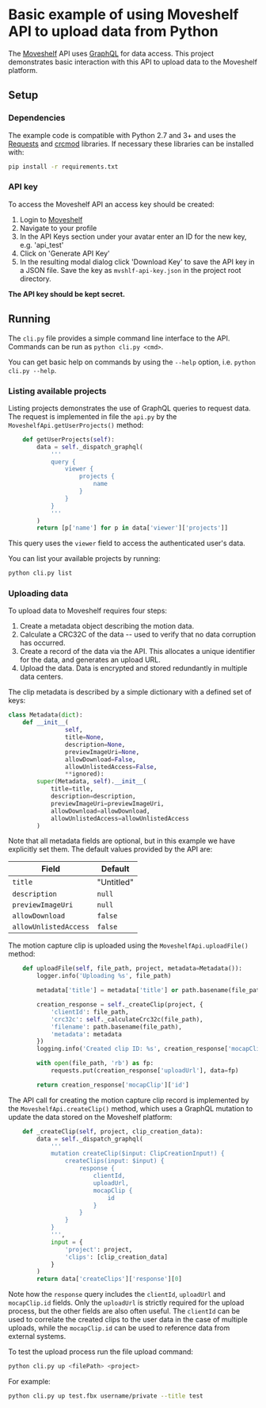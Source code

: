 # Basic example of using Moveshelf API to upload data from Python

The [Moveshelf](https://moveshelf.com) API uses [GraphQL](http://graphql.org)
for data access. This project demonstrates basic interaction with this API to
upload data to the Moveshelf platform.

## Setup

### Dependencies
The example code is compatible with Python 2.7 and 3+ and uses the
[Requests](http://docs.python-requests.org/en/master/) and
[crcmod](http://crcmod.sourceforge.net) libraries. If necessary these libraries
can be installed with:

```sh
pip install -r requirements.txt
```


### API key
To access the Moveshelf API an access key should be created:

1. Login to [Moveshelf](https://moveshelf.com)
2. Navigate to your profile
3. In the API Keys section under your avatar enter an ID for the new key, e.g. 'api_test'
4. Click on 'Generate API Key'
5. In the resulting modal dialog click 'Download Key' to save the API key in a JSON file.
Save the key as `mvshlf-api-key.json` in the project root directory.

**The API key should be kept secret.**

## Running

The `cli.py` file provides a simple command line interface to the API.
Commands can be run as `python cli.py <cmd>`.

You can get basic help on commands by using the `--help` option, i.e. `python cli.py --help`.

### Listing available projects

Listing projects demonstrates the use of GraphQL queries to request data. The
request is implemented in file the `api.py` by the `MoveshelfApi.getUserProjects()`
method:

```py
    def getUserProjects(self):
        data = self._dispatch_graphql(
            '''
            query {
                viewer {
                    projects {
                        name
                    }
                }
            }
            '''
        )
        return [p['name'] for p in data['viewer']['projects']]
```

This query uses the `viewer` field to access the authenticated user's data.

You can list your available projects by running:

```sh
python cli.py list
```

### Uploading data

To upload data to Moveshelf requires four steps:

1. Create a metadata object describing the motion data.
2. Calculate a CRC32C of the data -- used to verify that no data corruption has occurred.
3. Create a record of the data via the API. This allocates a unique identifier for the data, and generates an upload URL.
4. Upload the data. Data is encrypted and stored redundantly in multiple data centers.

The clip metadata is described by a simple dictionary with a defined set of keys:

```py
class Metadata(dict):
    def __init__(
                self,
                title=None,
                description=None,
                previewImageUri=None,
                allowDownload=False,
                allowUnlistedAccess=False,
                **ignored):
        super(Metadata, self).__init__(
            title=title,
            description=description,
            previewImageUri=previewImageUri,
            allowDownload=allowDownload,
            allowUnlistedAccess=allowUnlistedAccess
        )
```

Note that all metadata fields are optional, but in this example we have explicitly
set them. The default values provided by the API are:

| Field                 | Default    |
| -------------------   | ---------- |
| `title`               | "Untitled" |
| `description`         | `null`     |
| `previewImageUri`     | `null`     |
| `allowDownload`       | `false`    |
| `allowUnlistedAccess` | `false`    |


The motion capture clip is uploaded using the `MoveshelfApi.uploadFile()` method:

```py
    def uploadFile(self, file_path, project, metadata=Metadata()):
        logger.info('Uploading %s', file_path)

        metadata['title'] = metadata['title'] or path.basename(file_path)

        creation_response = self._createClip(project, {
            'clientId': file_path,
            'crc32c': self._calculateCrc32c(file_path),
            'filename': path.basename(file_path),
            'metadata': metadata
        })
        logging.info('Created clip ID: %s', creation_response['mocapClip']['id'])

        with open(file_path, 'rb') as fp:
            requests.put(creation_response['uploadUrl'], data=fp)

        return creation_response['mocapClip']['id']
```

The API call for creating the motion capture clip record is implemented by the
`MoveshelfApi.createClip()` method, which uses a GraphQL mutation to update the
data stored on the Moveshelf platform:

```py
    def _createClip(self, project, clip_creation_data):
        data = self._dispatch_graphql(
            '''
            mutation createClip($input: ClipCreationInput!) {
                createClips(input: $input) {
                    response {
                        clientId,
                        uploadUrl,
                        mocapClip {
                            id
                        }
                    }
                }
            }
            ''',
            input = {
                'project': project,
                'clips': [clip_creation_data]
            }
        )
        return data['createClips']['response'][0]
```
Note how the `response` query includes the `clientId`, `uploadUrl` and
`mocapClip.id` fields. Only the `uploadUrl` is strictly required for the upload
process, but the other fields are also often useful. The `clientId` can be used
to correlate the created clips to the user data in the case of multiple
uploads, while the `mocapClip.id` can be used to reference data from external
systems.

To test the upload process run the file upload command:

```sh
python cli.py up <filePath> <project>
```

For example:

```sh
python cli.py up test.fbx username/private --title test
```



